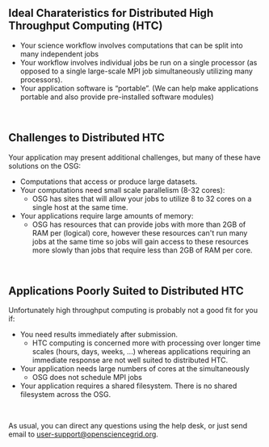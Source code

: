 [title]: - "Is High Throughput Computing for you?"


## Ideal Charateristics for Distributed High Throughput Computing (HTC)

-   Your science workflow involves computations that can be split into many
    independent jobs
-   Your workflow involves individual jobs be run on a single processor (as opposed to a single
    large-scale MPI job simultaneously utilizing many processors).
-   Your application software is “portable”. (We can help make applications portable and also provide pre-installed software modules)

&nbsp;

## Challenges to Distributed HTC

Your application may present additional challenges, but many of these have solutions on the OSG:

-   Computations that access or produce large datasets. 
-   Your computations need small scale parallelism (8-32 cores):
    -   OSG has sites that will allow your jobs to utilize 8 to 32 cores on a single 
        host at the same time. 
-   Your applications require large amounts of memory:
    -   OSG has resources that can provide jobs with more than 2GB of RAM per (logical) core, however
        these resources can't run many jobs at the same time so jobs will gain access to 
        these resources more slowly than jobs that require less than 2GB of RAM per core.

&nbsp;

## Applications Poorly Suited to Distributed HTC

Unfortunately high throughput computing is probably not a good fit for you if:

-   You need results immediately after submission.
    -   HTC computing is concerned more with processing over longer time scales
        (hours, days, weeks, ...) whereas applications requiring an immediate
        response are not well suited to distributed HTC. 
-   Your application needs large numbers of cores at the simultaneously
    -   OSG does not schedule MPI jobs 
-   Your application requires a shared filesystem. There is no shared filesystem across the OSG.

&nbsp;

As usual, you can direct any questions using the help desk, or just send email
to [user-support@opensciencegrid.org](mailto:support@opensciencegrid.org).
